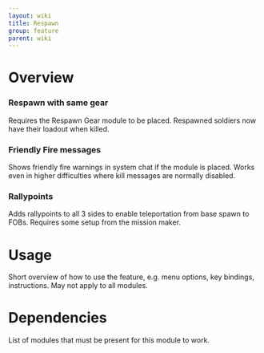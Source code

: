 ```yaml
---
layout: wiki
title: Respawn
group: feature
parent: wiki
---
```


# Overview

### Respawn with same gear
Requires the Respawn Gear module to be placed. Respawned soldiers now have their loadout when killed.

### Friendly Fire messages
Shows friendly fire warnings in system chat if the module is placed. Works even in higher difficulties where kill messages are normally disabled.

### Rallypoints
Adds rallypoints to all 3 sides to enable teleportation from base spawn to FOBs. Requires some setup from the mission maker.


# Usage

Short overview of how to use the feature, e.g. menu options, key bindings, 
instructions. May not apply to all modules.


# Dependencies

List of modules that must be present for this module to work.
